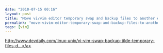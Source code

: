 ```yaml
---
date: "2010-07-15 00:16"
layout: post
title: "Move vi/vim editor temporary swap and backup files to another directory | devdaily.com"
permalink: "move-vivim-editor-temporary-swap-and-backup-files-to-another-directory-devdaily-com"
tags: [vim]
---
```


<a href="http://www.devdaily.com/linux-unix/vi-vim-swap-backup-tilde-temporary-files-directory-move">http://www.devdaily.com/linux-unix/vi-vim-swap-backup-tilde-temporary-files-d...</a>
